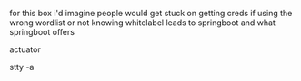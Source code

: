 
for this box i'd imagine people would get stuck on getting creds if using the wrong wordlist or not knowing whitelabel leads to springboot and what springboot offers

actuator

stty -a

